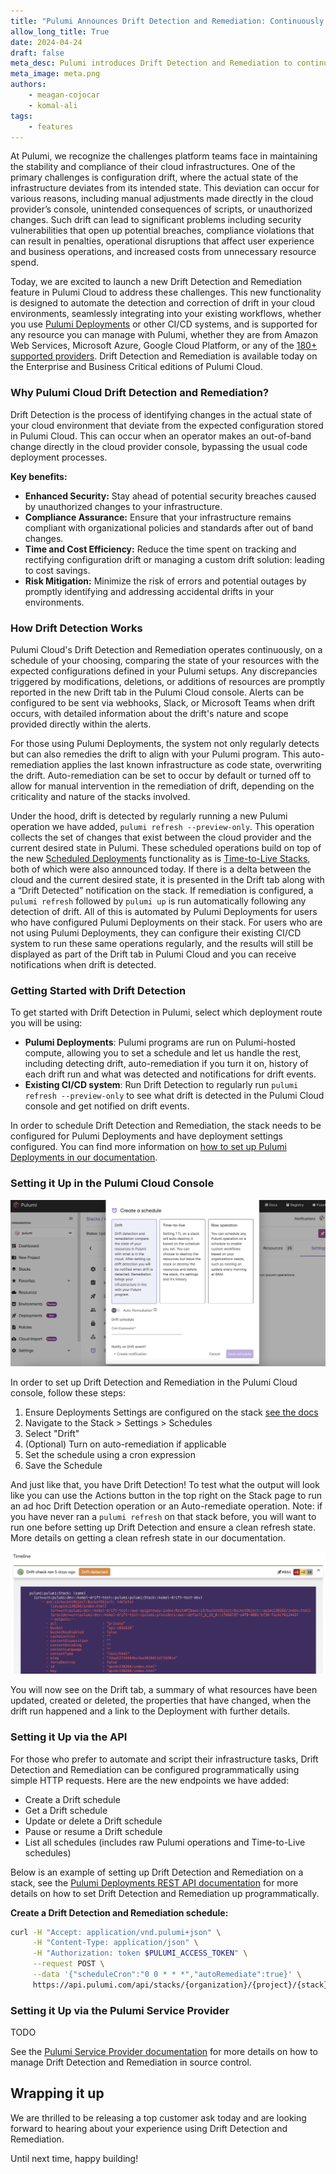 ```yaml
---
title: "Pulumi Announces Drift Detection and Remediation: Continuously Monitor Your Infrastructure Changes"
allow_long_title: True
date: 2024-04-24
draft: false
meta_desc: Pulumi introduces Drift Detection and Remediation to continuously monitor and correct configuration drift in cloud infrastructures.
meta_image: meta.png
authors:
    - meagan-cojocar
    - komal-ali
tags:
    - features
---
```


At Pulumi, we recognize the challenges platform teams face in maintaining the stability and compliance of their cloud infrastructures. One of the primary challenges is configuration drift, where the actual state of the infrastructure deviates from its intended state. This deviation can occur for various reasons, including manual adjustments made directly in the cloud provider’s console, unintended consequences of scripts, or unauthorized changes. Such drift can lead to significant problems including security vulnerabilities that open up potential breaches, compliance violations that can result in penalties, operational disruptions that affect user experience and business operations, and increased costs from unnecessary resource spend.

Today, we are excited to launch a new Drift Detection and Remediation feature in Pulumi Cloud to address these challenges. This new functionality is designed to automate the detection and correction of drift in your cloud environments, seamlessly integrating into your existing workflows, whether you use [Pulumi Deployments](/pulumi-deployments) or other CI/CD systems, and is supported for any resource you can manage with Pulumi, whether they are from Amazon Web Services, Microsoft Azure, Google Cloud Platform, or any of the [180+ supported providers](/registry). Drift Detection and Remediation is available today on the Enterprise and Business Critical editions of Pulumi Cloud.

### Why Pulumi Cloud Drift Detection and Remediation?

Drift Detection is the process of identifying changes in the actual state of your cloud environment that deviate from the expected configuration stored in Pulumi Cloud. This can occur when an operator makes an out-of-band change directly in the cloud provider console, bypassing the usual code deployment processes.

**Key benefits:**

- **Enhanced Security:** Stay ahead of potential security breaches caused by unauthorized changes to your infrastructure.
- **Compliance Assurance:** Ensure that your infrastructure remains compliant with organizational policies and standards after out of band changes.
- **Time and Cost Efficiency:** Reduce the time spent on tracking and rectifying configuration drift or managing a custom drift solution: leading to cost savings.
- **Risk Mitigation:** Minimize the risk of errors and potential outages by promptly identifying and addressing accidental drifts in your environments.

### How Drift Detection Works

Pulumi Cloud's Drift Detection and Remediation operates continuously, on a schedule of your choosing, comparing the state of your resources with the expected configurations defined in your Pulumi setups. Any discrepancies triggered by modifications, deletions, or additions of resources are promptly reported in the new Drift tab in the Pulumi Cloud console. Alerts can be configured to be sent via webhooks, Slack, or Microsoft Teams when drift occurs, with detailed information about the drift's nature and scope provided directly within the alerts.

For those using Pulumi Deployments, the system not only regularly detects but can also remedies the drift to align with your Pulumi program. This auto-remediation applies the last known infrastructure as code state, overwriting the drift. Auto-remediation can be set to occur by default or turned off to allow for manual intervention in the remediation of drift, depending on the criticality and nature of the stacks involved.

Under the hood, drift is detected by regularly running a new Pulumi operation we have added, `pulumi refresh --preview-only`. This operation collects the set of changes that exist between the cloud provider and the current desired state in Pulumi. These scheduled operations build on top of the new [Scheduled Deployments](/blog/scheduled-deployments) functionality as is [Time-to-Live Stacks](/blog/ttl), both of which were also announced today. If there is a delta between the cloud and the current desired state, it is presented in the Drift tab along with a “Drift Detected” notification on the stack. If remediation is configured, a `pulumi refresh` followed by `pulumi up` is run automatically following any detection of drift. All of this is automated by Pulumi Deployments for users who have configured Pulumi Deployments on their stack. For users who are not using Pulumi Deployments, they can configure their existing CI/CD system to run these same operations regularly, and the results will still be displayed as part of the Drift tab in Pulumi Cloud and you can receive notifications when drift is detected.

### Getting Started with Drift Detection

To get started with Drift Detection in Pulumi, select which deployment route you will be using:

- **Pulumi Deployments**: Pulumi programs are run on Pulumi-hosted compute, allowing you to set a schedule and let us handle the rest, including detecting drift, auto-remediation if you turn it on, history of each drift run and what was detected and notifications for drift events.
- **Existing CI/CD system**: Run Drift Detection to regularly run `pulumi refresh --preview-only` to see what drift is detected in the Pulumi Cloud console and get notified on drift events.

In order to schedule Drift Detection and Remediation, the stack needs to be configured for Pulumi Deployments and have deployment settings configured. You can find more information on [how to set up Pulumi Deployments in our documentation](/docs/pulumi-cloud/deployments/reference).

### Setting it Up in the Pulumi Cloud Console

![set up drift in the UI](set-up-drift.png)

In order to set up Drift Detection and Remediation in the Pulumi Cloud console, follow these steps:

1. Ensure Deployments Settings are configured on the stack [see the docs](/docs/pulumi-cloud/deployments/reference)
2. Navigate to the Stack > Settings > Schedules
3. Select "Drift"
4. (Optional) Turn on auto-remediation if applicable
5. Set the schedule using a cron expression
6. Save the Schedule

And just like that, you have Drift Detection! To test what the output will look like you can use the Actions button in the top right on the Stack page to run an ad hoc Drift Detection operation or an Auto-remediate operation. Note: if you have never ran a `pulumi refresh` on that stack before, you will want to run one before setting up Drift Detection and ensure a clean refresh state. More details on getting a clean refresh state in our documentation.

![Summary of drift that was detected](drift-summary.png)

You will now see on the Drift tab, a summary of what resources have been updated, created or deleted, the properties that have changed, when the drift run happened and a link to the Deployment with further details.

### Setting it Up via the API

For those who prefer to automate and script their infrastructure tasks, Drift Detection and Remediation can be configured programmatically using simple HTTP requests. Here are the new endpoints we have added:

- Create a Drift schedule
- Get a Drift schedule
- Update or delete a Drift schedule
- Pause or resume a Drift schedule
- List all schedules (includes raw Pulumi operations and Time-to-Live schedules)

Below is an example of setting up Drift Detection and Remediation on a stack, see the [Pulumi Deployments REST API documentation](/docs/pulumi-cloud/deployments/api) for more details on how to set Drift Detection and Remediation up programmatically.

**Create a Drift Detection and Remediation schedule:**

```bash
curl -H "Accept: application/vnd.pulumi+json" \
     -H "Content-Type: application/json" \
     -H "Authorization: token $PULUMI_ACCESS_TOKEN" \
     --request POST \
     --data '{"scheduleCron":"0 0 * * *","autoRemediate":true}' \
     https://api.pulumi.com/api/stacks/{organization}/{project}/{stack}/deployments/drift/schedules
```

### Setting it Up via the Pulumi Service Provider

TODO

See the [Pulumi Service Provider documentation](/registry/packages/pulumiservice/api-docs/provider) for more details on how to manage Drift Detection and Remediation in source control.

## Wrapping it up

We are thrilled to be releasing a top customer ask today and are looking forward to hearing about your experience using Drift Detection and Remediation.

Until next time, happy building!
